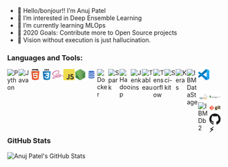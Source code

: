 - 👋 Hello/bonjour!! I’m Anuj Patel
- 👀 I’m interested in Deep Ensemble Learning
- 🌱 I’m currently learning MLOps
- 🥅 2020 Goals: Contribute more to Open Source projects
- :dart: Vision without execution is just hallucination.

### Languages and Tools:
<img align="left" alt="Python" width="26px" src="https://cdn3.iconfinder.com/data/icons/logos-and-brands-adobe/512/267_Python-512.png"/>
<img align="left" alt="Java" width="26px" src="https://www.pinclipart.com/picdir/big/53-534873_vector-steam-java-developer-java-icon-png-clipart.png"/>
<img align="left" alt="HTML5" width="26px" src="https://raw.githubusercontent.com/github/explore/80688e429a7d4ef2fca1e82350fe8e3517d3494d/topics/html/html.png" />
<img align="left" alt="CSS3" width="26px" src="https://raw.githubusercontent.com/github/explore/80688e429a7d4ef2fca1e82350fe8e3517d3494d/topics/css/css.png" />
<img align="left" alt="Sass" width="26px" src="https://raw.githubusercontent.com/github/explore/80688e429a7d4ef2fca1e82350fe8e3517d3494d/topics/sass/sass.png" />
<img align="left" alt="JavaScript" width="26px" src="https://raw.githubusercontent.com/github/explore/80688e429a7d4ef2fca1e82350fe8e3517d3494d/topics/javascript/javascript.png" />
<img align="left" alt="Node.js" width="26px" src="https://raw.githubusercontent.com/github/explore/80688e429a7d4ef2fca1e82350fe8e3517d3494d/topics/nodejs/nodejs.png" />
<img align="left" alt="SQL" width="26px" src="https://raw.githubusercontent.com/github/explore/80688e429a7d4ef2fca1e82350fe8e3517d3494d/topics/sql/sql.png" />
<img align="left" alt="Docker" width="26px" src="https://www.docker.com/sites/default/files/d8/2019-07/Moby-logo.png"/>
<img align="left" alt="Spark" width="26px" src="https://upload.wikimedia.org/wikipedia/commons/thumb/f/f3/Apache_Spark_logo.svg/800px-Apache_Spark_logo.svg.png"/>
<img align="left" alt="Hadoop" width="26px" src="https://symbols.getvecta.com/stencil_74/27_apache-pig-icon.b48f97a4d1.png"/>
<img align="left" alt="Jenkins" width="26px" src="https://www.jenkins.io/images/logos/jenkins/256.png"/>
<img align="left" alt="Tableau" width="26px" src="https://alexonmarketing.com/wp-content/uploads/2020/06/tableau-integration-logo.png"/>
<img align="left" alt="Tensorflow" width="26px" src="https://upload.wikimedia.org/wikipedia/commons/thumb/2/2d/Tensorflow_logo.svg/1200px-Tensorflow_logo.svg.png"/>
<img align="left" alt="Sci-kit" width="26px" src="https://upload.wikimedia.org/wikipedia/commons/thumb/0/05/Scikit_learn_logo_small.svg/1200px-Scikit_learn_logo_small.svg.png"/>
<img align="left" alt="Keras" width="26px" src="https://upload.wikimedia.org/wikipedia/commons/thumb/a/ae/Keras_logo.svg/1200px-Keras_logo.svg.png"/>
<img align="left" alt="IBM DataStage" width="26px" src="https://icon2.cleanpng.com/20180324/fbw/kisspng-ibm-cloud-computing-ibm-infosphere-datastage-ibm-5ab6f2763608a8.3744172215219390622213.jpg"/>
<img align="left" alt="Visual Studio Code" width="26px" src="https://raw.githubusercontent.com/github/explore/80688e429a7d4ef2fca1e82350fe8e3517d3494d/topics/visual-studio-code/visual-studio-code.png" /><br />
<br />
<br />
<img align="left" alt="MySQL" width="26px" src="https://raw.githubusercontent.com/github/explore/80688e429a7d4ef2fca1e82350fe8e3517d3494d/topics/mysql/mysql.png" />
<img align="left" alt="MongoDB" width="26px" src="https://raw.githubusercontent.com/github/explore/80688e429a7d4ef2fca1e82350fe8e3517d3494d/topics/mongodb/mongodb.png" />
<img align="left" alt="IBM Db2" width="26px" src="https://pbs.twimg.com/profile_images/827166422581264388/cCoI54g4_400x400.jpg" />
<img align="left" alt="Git" width="26px" src="https://raw.githubusercontent.com/github/explore/80688e429a7d4ef2fca1e82350fe8e3517d3494d/topics/git/git.png" />
<img align="left" alt="GitHub" width="26px" src="https://raw.githubusercontent.com/github/explore/78df643247d429f6cc873026c0622819ad797942/topics/github/github.png" />
<br />
<br />
<br />


### :zap: GitHub Stats

<img align="left" alt="Anuj Patel's GitHub Stats" src="https://github-readme-stats.vercel.app/api?username=anujpatel96&show_icons=true&hide_border=true" />




